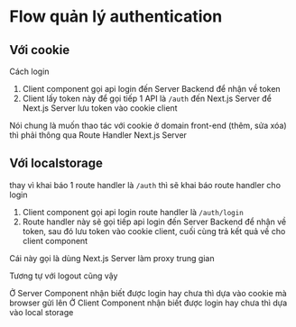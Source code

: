 # Flow quản lý authentication

## Với cookie

Cách login

1. Client component gọi api login đến Server Backend để nhận về token
2. Client lấy token này để gọi tiếp 1 API là `/auth` đến Next.js Server để Next.js Server lưu token vào cookie client

Nói chung là muốn thao tác với cookie ở domain front-end (thêm, sửa xóa) thì phải thông qua Route Handler Next.js Server

## Với localstorage

thay vì khai báo 1 route handler là `/auth` thì sẽ khai báo route handler cho login

1. Client component gọi api login route handler là `/auth/login`
2. Route handler này sẽ gọi tiếp api login đến Server Backend để nhận về token, sau đó lưu token vào cookie client, cuối cùng trả kết quả về cho client component

Cái này gọi là dùng Next.js Server làm proxy trung gian

Tương tự với logout cũng vậy

Ở Server Component nhận biết được login hay chưa thì dựa vào cookie mà browser gửi lên
Ở Client Component nhận biết được login hay chưa thì dựa vào local storage
